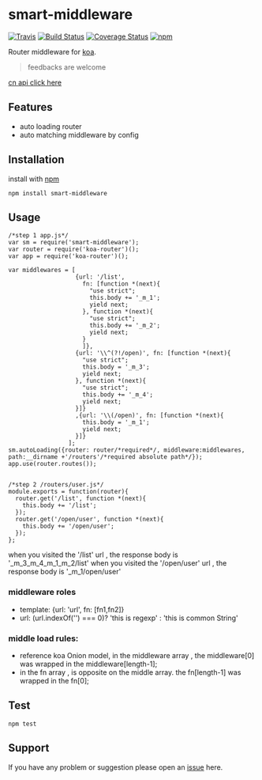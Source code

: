 # smart-middleware

[![Travis](https://img.shields.io/badge/npm-1.0.0-brightgreen.svg?style=flat-square)](https://www.npmjs.com/package/smart-middleware)
[![Build Status](https://travis-ci.org/amenema/smart-middleware.svg?branch=master)](https://travis-ci.org/amenema/smart-middleware)
[![Coverage Status](https://coveralls.io/repos/github/amenema/smart-middleware/badge.svg?branch=master)](https://coveralls.io/github/amenema/smart-middleware?branch=master)
[![npm](https://img.shields.io/npm/l/express.svg?style=flat-square)](https://github.com/amenema/smart-middleware/https://github.com/amenema/smart-middleware/blob/master/LICENSE)
 
 Router middleware for [koa](https://github.com/koajs/koa/).

> feedbacks are welcome


[cn api click here](http://menzhongxin.com/2016/11/17/smart-middleware/)
## Features
* auto loading router
* auto matching middleware by config 

## Installation
install with [npm](https://www.npmjs.com/package/smart-middleware)
```
npm install smart-middleware
```

## Usage
```
/*step 1 app.js*/
var sm = require('smart-middleware');
var router = require('koa-router')();
var app = require('koa-router')();

var middlewares = [
                   {url: '/list',
                     fn: [function *(next){
                       "use strict";
                       this.body += '_m_1';
                       yield next;
                     }, function *(next){
                       "use strict";
                       this.body += '_m_2';
                       yield next;
                     }
                     ]},
                   {url: '\\^(?!/open)', fn: [function *(next){
                     "use strict";
                     this.body = '_m_3';
                     yield next;
                   }, function *(next){
                     "use strict";
                     this.body += '_m_4';
                     yield next;
                   }]}
                   ,{url: '\\(/open)', fn: [function *(next){
                     this.body = '_m_1';
                     yield next;
                   }]}
                 ];
sm.autoLoading({router: router/*required*/, middleware:middlewares, path:__dirname +'/routers'/*required absolute path*/});
app.use(router.routes());


/*step 2 /routers/user.js*/
module.exports = function(router){
  router.get('/list', function *(next){
    this.body += '/list';
  });
  router.get('/open/user', function *(next){
    this.body += '/open/user';
  });
};
```

when you visited the '/list' url , the response body is '_m_3_m_4_m_1_m_2/list'
when you visited the '/open/user'  url , the response body is '_m_1/open/user' 

### middleware roles
 *    template: {url: 'url', fn: [fn1,fn2]}
 *    url: (url.indexOf('\') === 0)? 'this is regexp' : 'this is common String'

### middle load rules:
 *    reference koa Onion model, in the middleware array ,
      the middleware[0] was wrapped in the middleware[length-1];
 *    in the fn array , is opposite on the middle array. the fn[length-1] was wrapped in the fn[0];

## Test
```
npm test
```

## Support
If you have any problem or suggestion please open an [issue](https://github.com/amenema/smart-middleware/issues) here.


